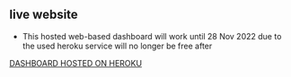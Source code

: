 ## live website
- This hosted web-based dashboard will work until 28 Nov 2022 due to the used heroku service will no longer be free after

[DASHBOARD HOSTED ON HEROKU](https://spacexdb-amir.herokuapp.com/)
